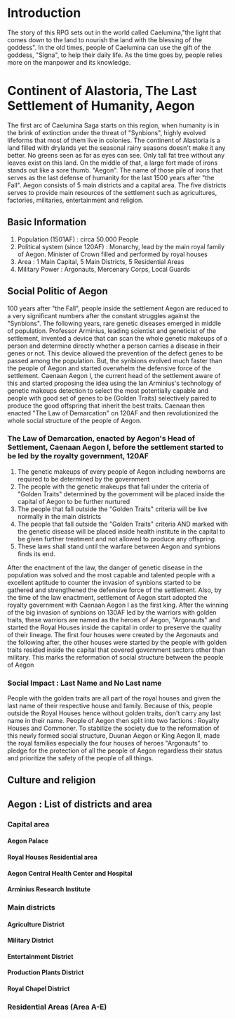 # Introduction
The story of this RPG sets out in the world called Caelumina,"the light that comes down to the land to nourish the land with the blessing of the goddess".
In the old times, people of Caelumina can use the gift of the goddess, "Signa", to help their daily life. As the time goes by, people relies more on the manpower and its knowledge.

# Continent of Alastoria, The Last Settlement of Humanity, Aegon
The first arc of Caelumina Saga starts on this region, when humanity is in the brink of extinction under the threat of "Synbions", highly evolved lifeforms that most of them live in colonies. The continent of Alastoria is a land filled with drylands yet the seasonal rainy seasons doesn't make it any better. No greens seen as far as eyes can see. Only tall fat tree without any leaves exist on this land. On the middle of that, a large fort made of irons stands out like a sore thumb. "Aegon". The name of those pile of irons that serves as the last defense of humanity for the last 1500 years after "the Fall". Aegon consists of 5 main districts and a capital area. The five districts serves to provide main resources of the settlement such as agricultures, factories, militaries, entertainment and religion.
## Basic Information
1) Population (1501AF) : circa 50.000 People
2) Political system (since 120AF) : Monarchy, lead by the main royal family of Aegon. Minister of Crown filled and performed by royal houses
3) Area : 1 Main Capital, 5 Main Districts, 5 Residential Areas
4) Military Power : Argonauts, Mercenary Corps, Local Guards
## Social Politic of Aegon
100 years after "the Fall", people inside the settlement Aegon are reduced to a very significant numbers after the constant struggles against the "Synbions". The following years, rare genetic diseases emerged in middle of population. Professor Arminius, leading scientist and geneticist of the settlement, invented a device that can scan the whole genetic makeups of a person and determine directly whether a person carries a disease in their genes or not. This device allowed the prevention of the defect genes to be passed among the population. But, the synbions evolved much faster than the people of Aegon and started overwhelm the defensive force of the settlement. Caenaan Aegon I, the current head of the settlement aware of this and started proposing the idea using the Ian Arminius's technology of genetic makeups detection to select the most potentially capable and people with good set of genes to be (Golden Traits) selectively paired to produce the good offspring that inherit the best traits. Caenaan then enacted "The Law of Demarcation" on 120AF and then revolutionized the whole social structure of the people of Aegon.
### The Law of Demarcation, enacted by Aegon's Head of Settlement, Caenaan Aegon I, before the settlement started to be led by the royalty government, 120AF
1) The genetic makeups of every people of Aegon including newborns are required to be determined by the government
2) The people with the genetic makeups that fall under the criteria of "Golden Traits" determined by the government will be placed inside the capital of Aegon to be further nurtured
3) The people that fall outside the "Golden Traits" criteria will be live normally in the main districts
4) The people that fall outside the "Golden Traits" criteria AND marked with the genetic disease will be placed inside health institute in the capital to be given further treatment and not allowed to produce any offspring.
5) These laws shall stand until the warfare between Aegon and synbions finds its end.

After the enactment of the law, the danger of genetic disease in the population was solved and the most capable and talented people with a excellent aptitude to counter the invasion of synbions started to be gathered and strengthened the defensive force of the settlement. Also, by the time of the law enactment, settlement of Aegon start adopted the royalty government with Caenaan Aegon I as the first king. After the winning of the big invasion of synbions on 130AF led by the warriors with golden traits, these warriors are named as the heroes of Aegon, "Argonauts" and started the Royal Houses inside the capital in order to preserve the quality of their lineage. The first four houses were created by the Argonauts and the following after, the other houses were started by the people with golden traits resided inside the capital that covered government sectors other than military. This marks the reformation of social structure between the people of Aegon
### Social Impact : Last Name and No Last name
People with the golden traits are all part of the royal houses and given the last name of their respective house and family. Because of this, people outside the Royal Houses hence without golden traits, don't carry any last name in their name. People of Aegon then split into two factions : Royalty Houses and Commoner. To stabilize the society due to the reformation of this newly formed social structure, Duunan Aegon or King Aegon II, made the royal families especially the four houses of heroes "Argonauts" to pledge for the protection of all the people of Aegon regardless their status and prioritize the safety of the people of all things.
## Culture and religion

## Aegon : List of districts and area
### Capital area
#### Aegon Palace
#### Royal Houses Residential area
#### Aegon Central Health Center and Hospital
#### Arminius Research Institute
### Main districts
#### Agriculture District
#### Military District
#### Entertainment District
#### Production Plants District
#### Royal Chapel District
### Residential Areas (Area A-E)
